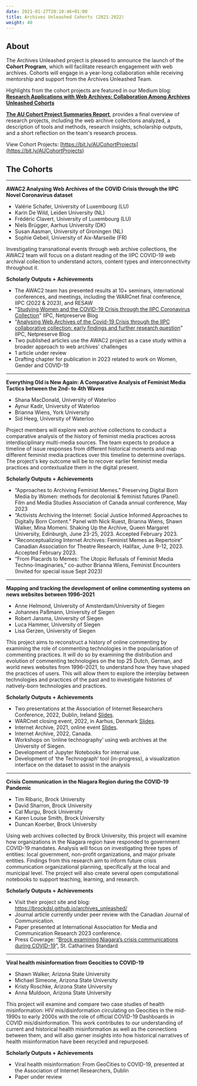 ```yaml
---
date: 2021-01-27T20:10:46+01:00
title: Archives Unleashed Cohorts (2021-2022)
weight: 40
---
```


## About

The Archives Unleashed project is pleased to announce the launch of the **Cohort Program**, which will facilitate research engagement with web archives. Cohorts will engage in a year-long collaboration while receiving mentorship and support from the Archives Unleashed Team.

Highlights from the cohort projects are featured in our Medium blog: [**Research Applications with Web Archives: Collaboration Among Archives Unleashed Cohorts**](https://news.archivesunleashed.org/research-applications-with-web-archives-collaboration-among-archives-unleashed-cohorts-7c533cdff5d9)

**[The AU Cohort Project Summaries Report](/images/AUCohortProjects.pdf)**, provides a final overview of research projects, including the web archive collections analyzed, a description of tools and methods, research insights, scholarship outputs, and a short reflection on the team's research process.

View Cohort Projects: [https://bit.ly/AUCohortProjects](https://bit.ly/AUCohortProjects)

## The Cohorts

---

**AWAC2 Analysing Web Archives of the COVID Crisis through the IIPC Novel Coronavirus dataset**

* Valérie Schafer, University of Luxembourg (LU)
* Karin De Wild, Leiden University (NL)
* Frédéric Clavert, University of Luxembourg (LU)
* Niels Brügger, Aarhus University (DK)
* Susan Aasman, University of Groningen (NL)
* Sophie Gebeil, University of Aix-Marseille (FR)

Investigating transnational events through web archive collections, the AWAC2 team will focus on a distant reading of the IIPC COVID-19 web archival collection to understand actors, content types and interconnectivity throughout it.

**Scholarly Outputs + Achievements**

* The AWAC2 team has presented results at 10+ seminars, international conferences, and meetings, including the WARCnet final conference, IIPC (2022 & 2023), and RESAW
* "[Studying Women and the COVID-19 Crisis through the IIPC Coronavirus Collection](https://netpreserveblog.wordpress.com/2022/12/20/studying-women-and-the-covid-19-crisis-through-the-iipc-coronavirus-collection/)" IIPC, Netpreserve Blog
* "[Analysing Web Archives of the Covid-19 Crisis through the IIPC collaborative collection: early findings and further research question](https://netpreserveblog.wordpress.com/2021/11/02/analysing-web-archives-of-the-covid-19-crisis-through-the-iipc-collaborative-collection-early-findings-and-further-research-questions/)" IIPC, Netpreserve Blog
* Two published articles use the AWAC2 project as a case study within a broader approach to web archives' challenges
* 1 article under review
* Drafting chapter for publication in 2023 related to work on Women, Gender and COVID-19


---

**Everything Old is New Again: A Comparative Analysis of Feminist Media Tactics between the 2nd- to 4th Waves** 

* Shana MacDonald, University of Waterloo
* Aynur Kadir, University of Waterloo
* Brianna Wiens, York University
* Sid Heeg, University of Waterloo

Project members will explore web archive collections to conduct a comparative analysis of the history of feminist media practices across interdisciplinary multi-media sources. The team expects to produce a timeline of issue responses from different historical moments and map different feminist media practices over this timeline to determine overlaps. The project's key outcome will be to recover earlier feminist media practices and contextualize them in the digital present.

**Scholarly Outputs + Achievements**

* “Approaches to Archiving Feminist Memes." Preserving Digital Born Media by Women: methods for decolonial & feminist futures (Panel). Film and Media Studies Association of Canada annual conference, May 2023 
* “Activists Archiving the Internet: Social Justice Informed Approaches to Digitally Born Content.” Panel with Nick Ruest, Brianna Wiens, Shawn Walker, Mina Momeni. Shaking Up the Archive, Queen Margaret University, Edinburgh, June 23-25, 2023. Accepted February 2023.
* “Reconceptualizing Internet Archives: Feminist Memes as Repertoire” Canadian Association for Theatre Research, Halifax, June 9-12, 2023. Accepted February 2023.
* “From Placards to Memes: The Utopic Refusals of Feminist Media Techno-Imaginaries,” co-author Brianna Wiens, Feminist Encounters (Invited for special issue Sept 2023)

---

**Mapping and tracking the development of online commenting systems on news websites between 1996–2021**

* Anne Helmond, University of Amsterdam/University of Siegen
* Johannes Paßmann, University of Siegen
* Robert Jansma, University of Siegen
* Luca Hammer, University of Siegen
* Lisa Gerzen, University of Siegen

This project aims to reconstruct a history of online commenting by examining the role of commenting technologies in the popularisation of commenting practices. It will do so by examining the distribution and evolution of commenting technologies on the top 25 Dutch, German, and world news websites from 1996–2021, to understand how they have shaped the practices of users. This will allow them to explore the interplay between technologies and practices of the past and to investigate histories of natively-born technologies and practices.

**Scholarly Outputs + Achievements**

* Two presentations at the Association of Internet Researchers Conference, 2022, Dublin, Ireland [Slides](https://docs.google.com/presentation/d/1dTkFqoiOufkKqbOZx9d6N5IA4x4cSklCQpuCU2OyKt4/edit?usp=sharing). 
* WARCnet closing event, 2022, in Aarhus, Denmark [Slides](https://docs.google.com/presentation/d/1v7ibnVmeYTx5b0my6FZ-72KaIr95xStUKSP3Wc-TFtw/edit?usp=sharing). 
* Internet Archive, 2021, online event [Slides](https://docs.google.com/presentation/d/1e4ehMSt3Tpv3i8phx3PFheEZ92kcR3Y5Kdf4X695b6M/edit?usp=sharing). 
* Internet Archive, 2022, Canada. 
* Workshops on ‘online technography’ using web archives at the University of Siegen.
* Development of Jupyter Notebooks for internal use.
* Development of ‘the Technograph’ tool (in-progress), a visualization interface on the dataset to assist in the analysis


---

**Crisis Communication in the Niagara Region during the COVID-19 Pandemic**

* Tim Ribaric, Brock University
* David Sharron, Brock University
* Cal Murgu, Brock University
* Karen Louise Smith, Brock University
* Duncan Koerber, Brock University

Using web archives collected by Brock University, this project will examine how organizations in the Niagara region have responded to government COVID-19 mandates. Analysis will focus on investigating three types of entities: local government, non-profit organizations, and major private entities. Findings from this research aim to inform future crisis communication organizational planning, specifically at the local and municipal level. The project will also create several open computational notebooks to support teaching, learning, and research.

**Scholarly Outputs + Achievements**

* Visit their project site and blog: https://brockdsl.github.io/archives_unleashed/
* Journal article currently under peer review with the Canadian Journal of Communication. 
* Paper presented at International Association for Media and Communication Research 2023 conference. 
* Press Coverage: “[Brock examining Niagara’s crisis communications during COVID-19](https://www.stcatharinesstandard.ca/news/niagara-region/2021/11/12/brock-examining-niagaras-covid-19-crisis-communicated.html)”, St. Catharines Standard

---

**Viral health misinformation from Geocities to COVID-19**

* Shawn Walker, Arizona State University
* Michael Simeone, Arizona State University
* Kristy Roschke, Arizona State University
* Anna Muldoon, Arizona State University

This project will examine and compare two case studies of health misinformation: HIV mis/disinformation circulating on Geocities in the mid-1990s to early 2000s with the role of official COVID-19 Dashboards in COVID mis/disinformation. This work contributes to our understanding of current and historical health misinformation as well as the connections between them, and will also garner insights into how historical narratives of health misinformation have been recycled and repurposed.

**Scholarly Outputs + Achievements**

* Viral health misinformation: From GeoCities to COVID-19, presented at the Association of Internet Researchers, Dublin
* Paper under review